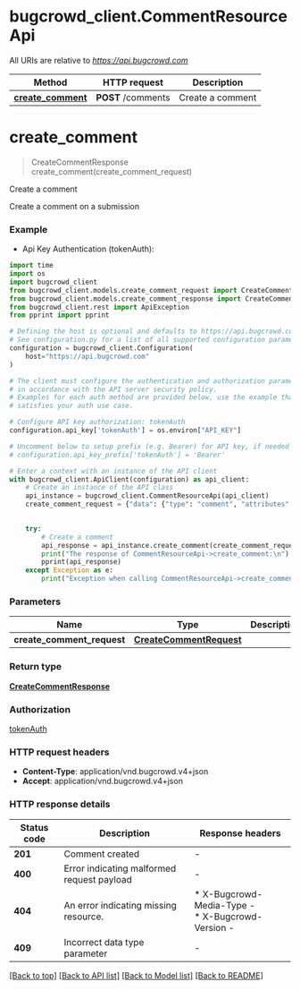 # bugcrowd_client.CommentResourceApi

All URIs are relative to *https://api.bugcrowd.com*

Method | HTTP request | Description
------------- | ------------- | -------------
[**create_comment**](CommentResourceApi.md#create_comment) | **POST** /comments | Create a comment


# **create_comment**
> CreateCommentResponse create_comment(create_comment_request)

Create a comment

Create a comment on a submission

### Example

* Api Key Authentication (tokenAuth):

```python
import time
import os
import bugcrowd_client
from bugcrowd_client.models.create_comment_request import CreateCommentRequest
from bugcrowd_client.models.create_comment_response import CreateCommentResponse
from bugcrowd_client.rest import ApiException
from pprint import pprint

# Defining the host is optional and defaults to https://api.bugcrowd.com
# See configuration.py for a list of all supported configuration parameters.
configuration = bugcrowd_client.Configuration(
    host="https://api.bugcrowd.com"
)

# The client must configure the authentication and authorization parameters
# in accordance with the API server security policy.
# Examples for each auth method are provided below, use the example that
# satisfies your auth use case.

# Configure API key authorization: tokenAuth
configuration.api_key['tokenAuth'] = os.environ["API_KEY"]

# Uncomment below to setup prefix (e.g. Bearer) for API key, if needed
# configuration.api_key_prefix['tokenAuth'] = 'Bearer'

# Enter a context with an instance of the API client
with bugcrowd_client.ApiClient(configuration) as api_client:
    # Create an instance of the API class
    api_instance = bugcrowd_client.CommentResourceApi(api_client)
    create_comment_request = {"data": {"type": "comment", "attributes": {"body": "comment body",
                                                                         "visibility_scope": "everyone"}}}  # CreateCommentRequest | 

    try:
        # Create a comment
        api_response = api_instance.create_comment(create_comment_request)
        print("The response of CommentResourceApi->create_comment:\n")
        pprint(api_response)
    except Exception as e:
        print("Exception when calling CommentResourceApi->create_comment: %s\n" % e)
```



### Parameters


Name | Type | Description  | Notes
------------- | ------------- | ------------- | -------------
 **create_comment_request** | [**CreateCommentRequest**](CreateCommentRequest.md)|  | 

### Return type

[**CreateCommentResponse**](CreateCommentResponse.md)

### Authorization

[tokenAuth](../README.md#tokenAuth)

### HTTP request headers

 - **Content-Type**: application/vnd.bugcrowd.v4+json
 - **Accept**: application/vnd.bugcrowd.v4+json

### HTTP response details

| Status code | Description | Response headers |
|-------------|-------------|------------------|
**201** | Comment created |  -  |
**400** | Error indicating malformed request payload |  -  |
**404** | An error indicating missing resource. |  * X-Bugcrowd-Media-Type -  <br>  * X-Bugcrowd-Version -  <br>  |
**409** | Incorrect data type parameter |  -  |

[[Back to top]](#) [[Back to API list]](../README.md#documentation-for-api-endpoints) [[Back to Model list]](../README.md#documentation-for-models) [[Back to README]](../README.md)

